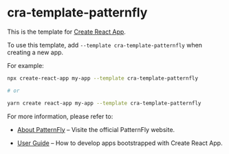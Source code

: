 # cra-template-patternfly

This is the template for [Create React App](https://github.com/facebook/create-react-app).

To use this template, add `--template cra-template-patternfly` when creating a new app.

For example:

```sh
npx create-react-app my-app --template cra-template-patternfly

# or

yarn create react-app my-app --template cra-template-patternfly
```

For more information, please refer to:

- [About PatternFly](https://www.patternfly.org/) – Visite the official PatternFly website.

- [User Guide](https://github.com/patternfly/patternfly) – How to develop apps bootstrapped with Create React App.